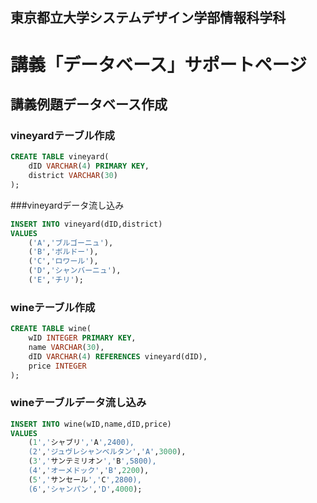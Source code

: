 ## 東京都立大学システムデザイン学部情報科学科

# 講義「データベース」サポートページ

## 講義例題データベース作成


### vineyardテーブル作成
```SQL
CREATE TABLE vineyard(
    dID VARCHAR(4) PRIMARY KEY, 
    district VARCHAR(30)
);
```
###vineyardデータ流し込み
```SQL
INSERT INTO vineyard(dID,district)
VALUES
    ('A','ブルゴーニュ'),
    ('B','ボルドー'),
    ('C','ロワール'),
    ('D','シャンバーニュ'),
    ('E','チリ');
```

### wineテーブル作成
```SQL
CREATE TABLE wine(
    wID INTEGER PRIMARY KEY, 
    name VARCHAR(30), 
    dID VARCHAR(4) REFERENCES vineyard(dID), 
    price INTEGER
);
```

### wineテーブルデータ流し込み
```SQL
INSERT INTO wine(wID,name,dID,price)
VALUES
    (1','シャブリ','A',2400), 
    (2','ジュヴレシャンベルタン','A',3000), 
    (3','サンテミリオン','B',5800), 
    (4','オーメドック','B',2200), 
    (5','サンセール','C',2800), 
    (6','シャンパン','D',4000);
```
